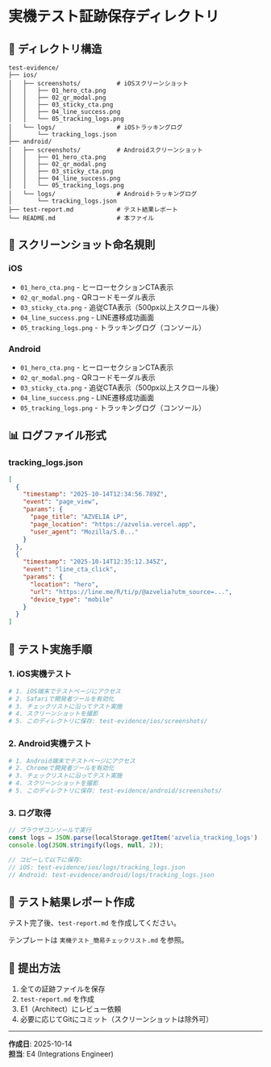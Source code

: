 # 実機テスト証跡保存ディレクトリ

## 📁 ディレクトリ構造

```
test-evidence/
├── ios/
│   ├── screenshots/          # iOSスクリーンショット
│   │   ├── 01_hero_cta.png
│   │   ├── 02_qr_modal.png
│   │   ├── 03_sticky_cta.png
│   │   ├── 04_line_success.png
│   │   └── 05_tracking_logs.png
│   └── logs/                 # iOSトラッキングログ
│       └── tracking_logs.json
├── android/
│   ├── screenshots/          # Androidスクリーンショット
│   │   ├── 01_hero_cta.png
│   │   ├── 02_qr_modal.png
│   │   ├── 03_sticky_cta.png
│   │   ├── 04_line_success.png
│   │   └── 05_tracking_logs.png
│   └── logs/                 # Androidトラッキングログ
│       └── tracking_logs.json
├── test-report.md            # テスト結果レポート
└── README.md                 # 本ファイル
```

## 📸 スクリーンショット命名規則

### iOS
- `01_hero_cta.png` - ヒーローセクションCTA表示
- `02_qr_modal.png` - QRコードモーダル表示
- `03_sticky_cta.png` - 追従CTA表示（500px以上スクロール後）
- `04_line_success.png` - LINE遷移成功画面
- `05_tracking_logs.png` - トラッキングログ（コンソール）

### Android
- `01_hero_cta.png` - ヒーローセクションCTA表示
- `02_qr_modal.png` - QRコードモーダル表示
- `03_sticky_cta.png` - 追従CTA表示（500px以上スクロール後）
- `04_line_success.png` - LINE遷移成功画面
- `05_tracking_logs.png` - トラッキングログ（コンソール）

## 📊 ログファイル形式

### tracking_logs.json
```json
[
  {
    "timestamp": "2025-10-14T12:34:56.789Z",
    "event": "page_view",
    "params": {
      "page_title": "AZVELIA LP",
      "page_location": "https://azvelia.vercel.app",
      "user_agent": "Mozilla/5.0..."
    }
  },
  {
    "timestamp": "2025-10-14T12:35:12.345Z",
    "event": "line_cta_click",
    "params": {
      "location": "hero",
      "url": "https://line.me/R/ti/p/@azvelia?utm_source=...",
      "device_type": "mobile"
    }
  }
]
```

## 🧪 テスト実施手順

### 1. iOS実機テスト
```bash
# 1. iOS端末でテストページにアクセス
# 2. Safariで開発者ツールを有効化
# 3. チェックリストに沿ってテスト実施
# 4. スクリーンショットを撮影
# 5. このディレクトリに保存: test-evidence/ios/screenshots/
```

### 2. Android実機テスト
```bash
# 1. Android端末でテストページにアクセス
# 2. Chromeで開発者ツールを有効化
# 3. チェックリストに沿ってテスト実施
# 4. スクリーンショットを撮影
# 5. このディレクトリに保存: test-evidence/android/screenshots/
```

### 3. ログ取得
```javascript
// ブラウザコンソールで実行
const logs = JSON.parse(localStorage.getItem('azvelia_tracking_logs') || '[]');
console.log(JSON.stringify(logs, null, 2));

// コピーして以下に保存:
// iOS: test-evidence/ios/logs/tracking_logs.json
// Android: test-evidence/android/logs/tracking_logs.json
```

## 📝 テスト結果レポート作成

テスト完了後、`test-report.md` を作成してください。

テンプレートは `実機テスト_簡易チェックリスト.md` を参照。

## 🚀 提出方法

1. 全ての証跡ファイルを保存
2. `test-report.md` を作成
3. E1（Architect）にレビュー依頼
4. 必要に応じてGitにコミット（スクリーンショットは除外可）

---

**作成日**: 2025-10-14  
**担当**: E4 (Integrations Engineer)

